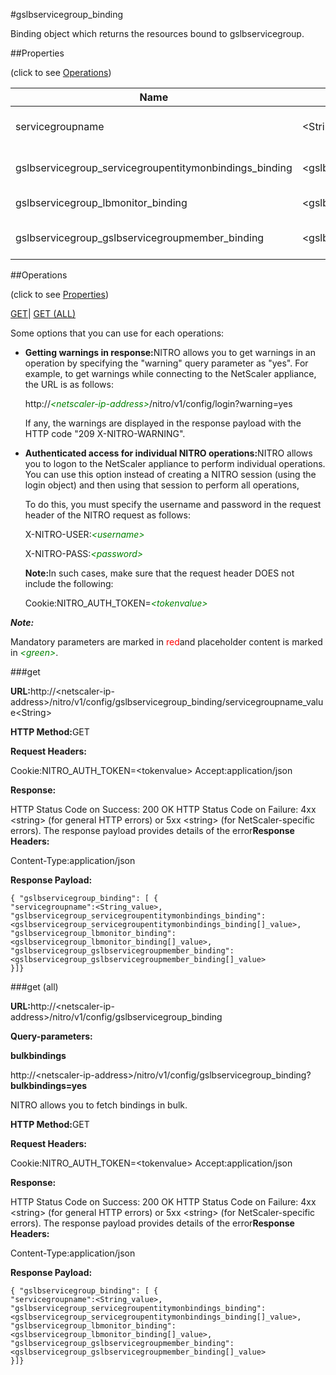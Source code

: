 #gslbservicegroup_binding

Binding object which returns the resources bound to gslbservicegroup.


##Properties 
<span>(click to see [Operations](#opera))</span>


<table><thead><tr><th>Name</th><th>Data Type</th><th>Permissions</th><th>Description</th></tr></thead><tbody><tr><td>servicegroupname</td><td>&lt;String></td><td>Read-write</td><td>Name of the GSLB service group.<br>Minimum length = 1</td></tr><tr><td>gslbservicegroup_servicegroupentitymonbindings_binding</td><td>&lt;gslbservicegroup_servicegroupentitymonbindings_binding[]></td><td>Read-only</td><td>servicegroupentitymonbindings that can be bound to gslbservicegroup.</td></tr><tr><td>gslbservicegroup_lbmonitor_binding</td><td>&lt;gslbservicegroup_lbmonitor_binding[]></td><td>Read-only</td><td>lbmonitor that can be bound to gslbservicegroup.</td></tr><tr><td>gslbservicegroup_gslbservicegroupmember_binding</td><td>&lt;gslbservicegroup_gslbservicegroupmember_binding[]></td><td>Read-only</td><td>gslbservicegroupmember that can be bound to gslbservicegroup.</td></tr></tbody></table>
##Operations 
<span>(click to see [Properties](#prope))</span>


[GET]()| [GET (ALL)](#get-)


Some options that you can use for each operations:
<ul><li><p><b>Getting warnings in response:</b>NITRO allows you to get warnings in an operation by specifying the "warning" query parameter as "yes". For example, to get warnings while connecting to the NetScaler appliance, the URL is as follows:</p><p>http://<span style="color:green;font-style:italic;">&lt;netscaler-ip-address&gt;</span>/nitro/v1/config/login?warning=yes</p><p>If any, the warnings are displayed in the response payload with the HTTP code "209 X-NITRO-WARNING".</p></li><li><p><b>Authenticated access for individual NITRO operations:</b>NITRO allows you to logon to the NetScaler appliance to perform individual operations. You can use this option instead of creating a NITRO session (using the login object) and then using that session to perform all operations,</p><p>To do this, you must specify the username and password in the request header of the NITRO request as follows:</p><p>X-NITRO-USER:<span style="color:green;font-style:italic;">&lt;username&gt;</span></p><p>X-NITRO-PASS:<span style="color:green;font-style:italic;">&lt;password&gt;</span></p><p><b>Note:</b>In such cases, make sure that the request header DOES not include the following:</p><p>Cookie:NITRO_AUTH_TOKEN=<span style="color:green;font-style:italic;">&lt;tokenvalue&gt;</span></p></li></ul>



***Note:*** 
Mandatory parameters are marked in <span style="color:#FF0000;">red</span>and placeholder content is marked in <span style="color:green;font-style:italic">&lt;green&gt;</span>.

###get



<b>URL:</b>http://&lt;netscaler-ip-address&gt;/nitro/v1/config/gslbservicegroup_binding/servicegroupname_value&lt;String&gt;
<b>HTTP Method:</b>GET
<b>Request Headers:</b>

Cookie:NITRO_AUTH_TOKEN=&lt;tokenvalue&gt;Accept:application/json

<b>Response:</b>
HTTP Status Code on Success: 200 OKHTTP Status Code on Failure: 4xx &lt;string&gt; (for general HTTP errors) or 5xx &lt;string&gt; (for NetScaler-specific errors). The response payload provides details of the error<b>Response Headers:</b>

Content-Type:application/json

<b>Response Payload: </b>```{ "gslbservicegroup_binding": [ {"servicegroupname":<String_value>,"gslbservicegroup_servicegroupentitymonbindings_binding":<gslbservicegroup_servicegroupentitymonbindings_binding[]_value>,"gslbservicegroup_lbmonitor_binding":<gslbservicegroup_lbmonitor_binding[]_value>,"gslbservicegroup_gslbservicegroupmember_binding":<gslbservicegroup_gslbservicegroupmember_binding[]_value>}]}```



###get (all)



<b>URL:</b>http://&lt;netscaler-ip-address&gt;/nitro/v1/config/gslbservicegroup_binding
<b>Query-parameters:</b>
<b>bulkbindings</b>
http://&lt;netscaler-ip-address&gt;/nitro/v1/config/gslbservicegroup_binding?<b>bulkbindings=yes</b>
NITRO allows you to fetch bindings in bulk.



<b>HTTP Method:</b>GET
<b>Request Headers:</b>

Cookie:NITRO_AUTH_TOKEN=&lt;tokenvalue&gt;Accept:application/json

<b>Response:</b>
HTTP Status Code on Success: 200 OKHTTP Status Code on Failure: 4xx &lt;string&gt; (for general HTTP errors) or 5xx &lt;string&gt; (for NetScaler-specific errors). The response payload provides details of the error<b>Response Headers:</b>

Content-Type:application/json

<b>Response Payload: </b>```{ "gslbservicegroup_binding": [ {"servicegroupname":<String_value>,"gslbservicegroup_servicegroupentitymonbindings_binding":<gslbservicegroup_servicegroupentitymonbindings_binding[]_value>,"gslbservicegroup_lbmonitor_binding":<gslbservicegroup_lbmonitor_binding[]_value>,"gslbservicegroup_gslbservicegroupmember_binding":<gslbservicegroup_gslbservicegroupmember_binding[]_value>}]}```



